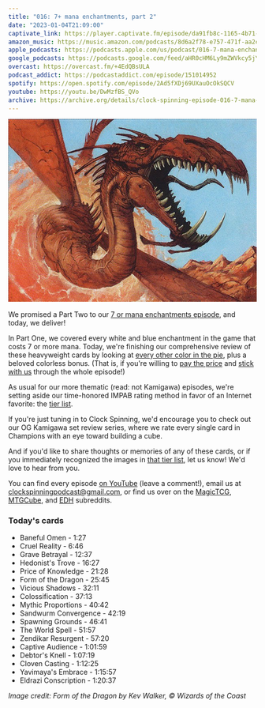 ```yaml
---
title: "016: 7+ mana enchantments, part 2"
date: "2023-01-04T21:09:00"
captivate_link: https://player.captivate.fm/episode/da91fb8c-1165-4b71-9294-8a737be162d2
amazon_music: https://music.amazon.com/podcasts/8d6a2f78-e757-471f-aa2c-47afe84c72db/episodes/0728714a-9d4a-41cf-9969-67a1159b9612/clock-spinning%E2%80%94magic-the-gathering-history-016-7-mana-enchantments-part-2
apple_podcasts: https://podcasts.apple.com/us/podcast/016-7-mana-enchantments-part-2/id1611106302?i=1000592565798
google_podcasts: https://podcasts.google.com/feed/aHR0cHM6Ly9mZWVkcy5jYXB0aXZhdGUuZm0vY2xvY2stc3Bpbm5pbmcv/episode/ZGE5MWZiOGMtMTE2NS00YjcxLTkyOTQtOGE3MzdiZTE2MmQy?sa=X&ved=0CAUQkfYCahcKEwiwzbjH8q_8AhUAAAAAHQAAAAAQAQ
overcast: https://overcast.fm/+4EdQBsULA
podcast_addict: https://podcastaddict.com/episode/151014952
spotify: https://open.spotify.com/episode/2Ad5fXDj69UXauOcOkSQCV
youtube: https://youtu.be/DwMzfBS_QVo
archive: https://archive.org/details/clock-spinning-episode-016-7-mana-enchantments-part-2
---
```


![Form of the Dragon](./9ed-187-form-of-the-dragon.jpg)

We promised a Part Two to our [7 or mana enchantments episode](https://clockspinning.com/episode-13-seven-mana-enchantments-part-1/), and today, we deliver!

In Part One, we covered every white and blue enchantment in the game that costs 7 or more mana. Today, we're finishing our comprehensive review of these heavyweight cards by looking at [every other color in the pie](https://scryfall.com/search?q=mv%3E%3D7+t%3Denchantment+-t%3Dcreature+-is%3Afunny+-%28c%3DU+OR+c%3Dw%29+is%3Afirstprinting+order%3Acolor), plus a beloved colorless bonus. (That is, if you're willing to [pay the price](https://scryfall.com/card/c13/89/price-of-knowledge) and [stick with us](https://scryfall.com/card/rna/160/captive-audience) through the whole episode!)

As usual for our more thematic (read: not Kamigawa) episodes, we're setting aside our time-honored IMPAB rating method in favor of an Internet favorite: the [tier list](https://www.reddit.com/r/heroes3/comments/glz2m2/tier_list_of_level_1_units_in_heroes_3_sod_based/).

If you're just tuning in to Clock Spinning, we'd encourage you to check out our OG Kamigawa set review series, where we rate every single card in Champions with an eye toward building a cube.

And if you'd like to share thoughts or memories of any of these cards, or if you immediately recognized the images in [that tier list](https://www.reddit.com/r/heroes3/comments/glz2m2/tier_list_of_level_1_units_in_heroes_3_sod_based/), let us know! We'd love to hear from you.

You can find every episode [on YouTube](https://www.youtube.com/@clockspinning) (leave a comment!), email us at clockspinningpodcast@gmail.com, or find us over on the [MagicTCG](https://www.reddit.com/r/magicTCG/), [MTGCube](https://www.reddit.com/r/mtgcube/), and [EDH](https://www.reddit.com/r/EDH/) subreddits.

### Today's cards

* Baneful Omen - 1:27
* Cruel Reality - 6:46
* Grave Betrayal - 12:37
* Hedonist's Trove - 16:27
* Price of Knowledge - 21:28
* Form of the Dragon - 25:45
* Vicious Shadows - 32:11
* Colossification - 37:13
* Mythic Proportions - 40:42
* Sandwurm Convergence - 42:19
* Spawning Grounds - 46:41
* The World Spell - 51:57
* Zendikar Resurgent - 57:20
* Captive Audience - 1:01:59
* Debtor's Knell - 1:07:19
* Cloven Casting - 1:12:25
* Yavimaya's Embrace - 1:15:57
* Eldrazi Conscription - 1:20:37

_Image credit: Form of the Dragon by Kev Walker, © Wizards of the Coast_